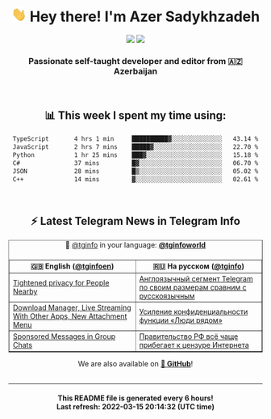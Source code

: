 <div align="center">
	<div>
		<h1>
      <img src="./assets/hi.gif" width="30px"> Hey there! I'm Azer Sadykhzadeh
    </h1>
    <img height="18" src="https://komarev.com/ghpvc/?username=sadykhzadeh&label=Views&color=2081c1&style=flat-square" />
		<a href="https://wakatime.com/@Azer"> <img height="18" src="https://wakatime.com/badge/user/f80ae27a-c328-426f-a381-bc84136e2dd6.svg" /> </a>
    <h3>
      Passionate self-taught developer and editor from 🇦🇿 Azerbaijan
    </h3>
  </div>
  <br>

<h2>📊 This week I spent my time using:</h2>

<!--START_SECTION:waka-->

```text
TypeScript       4 hrs 1 min     ██████████▓░░░░░░░░░░░░░░   43.14 %
JavaScript       2 hrs 7 mins    █████▓░░░░░░░░░░░░░░░░░░░   22.70 %
Python           1 hr 25 mins    ███▓░░░░░░░░░░░░░░░░░░░░░   15.18 %
C#               37 mins         █▓░░░░░░░░░░░░░░░░░░░░░░░   06.70 %
JSON             28 mins         █▒░░░░░░░░░░░░░░░░░░░░░░░   05.02 %
C++              14 mins         ▓░░░░░░░░░░░░░░░░░░░░░░░░   02.61 %
```

<!--END_SECTION:waka-->

<br>

<h2>⚡️ Latest Telegram News in Telegram Info</h2>
  <table border>
		<tr>
			<th width="50%">🇬🇧 English (<a href="https://t.me/tginfoen">@tginfoen</a>)</th>
			<th>🇷🇺 На русском (<a href="https://t.me/tginfo">@tginfo</a>)</th>
		</tr>
		<caption>🚩 <a href="https://t.me/tginfo">@tginfo</a> in your language: <a href="https://t.me/tginfoworld"><b>@tginfoworld</b></a><caption/>
  <tr><td><a href="https://t.me/tginfoen/1362">Tightened privacy for People Nearby</a></td>
    <td><a href="https://t.me/tginfo/3262">Англоязычный сегмент Telegram по своим размерам сравним с русскоязычным</a></td></tr><tr><td><a href="https://t.me/tginfoen/1361">Download⁠ Manager, Live Streaming With Other Apps, New Attachment Menu</a></td>
    <td><a href="https://t.me/tginfo/3261">Усиление конфиденциальности функции «Люди рядом»</a></td></tr><tr><td><a href="https://t.me/tginfoen/1360">Sponsored Messages in Group Chats</a></td>
    <td><a href="https://t.me/tginfo/3260">‍Правительство РФ всё чаще прибегает к цензуре Интернета</a></td></tr>
</table>
We are also available on <a href="https://github.com/tginfo"><b>🐙 GitHub</b></a>!
</div>

<br>
<hr>
<h4 align="center">This README file is generated <b>every 6 hours</b>!</br>Last refresh: <b>2022-03-15 20:14:32 (UTC time)</b></h4>
